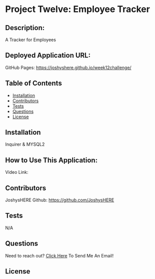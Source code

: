 # Project Twelve: Employee Tracker
  
## Description: 
  A Tracker for Employees
## Deployed Application URL:
 GitHub Pages:  https://joshyshere.github.io/week12challenge/
## Table of Contents
* [Installation](#installation)
* [Contributors](#contributors)
* [Tests](#tests)
* [Questions](#questions)
* [License](#license)

## Installation
  Inquirer & MYSQL2
## How to Use This Application:
  Video Link: 
## Contributors
  JoshysHERE Github: https://github.com/JoshysHERE
## Tests
  N/A
## Questions
  Need to reach out? [Click Here](mailto:JoshysHERE@gmail.com?subject=JoshysHERE'sReadme) To Send Me An Email!
## License